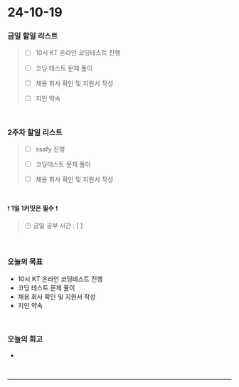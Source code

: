 # 24-10-19
### 금일 할일 리스트
> - [ ] 10시 KT 온라인 코딩테스트 진행
>
> - [ ] 코딩 테스트 문제 풀이
>
> - [ ] 채용 회사 확인 및 지원서 작성
>
> - [ ] 지인 약속

<br/>

### 2주차 할일 리스트
> - [ ] ssafy 진행
>
> - [ ] 코딩테스트 문제 풀이
>
> - [ ] 채용 회사 확인 및 지원서 작성

<br/>

❗ **1일 1커밋은 필수** ❗
> 🕒 금일 공부 시간 : [  ]

<br/>

### 오늘의 목표
- 10시 KT 온라인 코딩테스트 진행
- 코딩 테스트 문제 풀이
- 채용 회사 확인 및 지원서 작성
- 지인 약속

<br>

### 오늘의 회고
- 

<br/>

---

